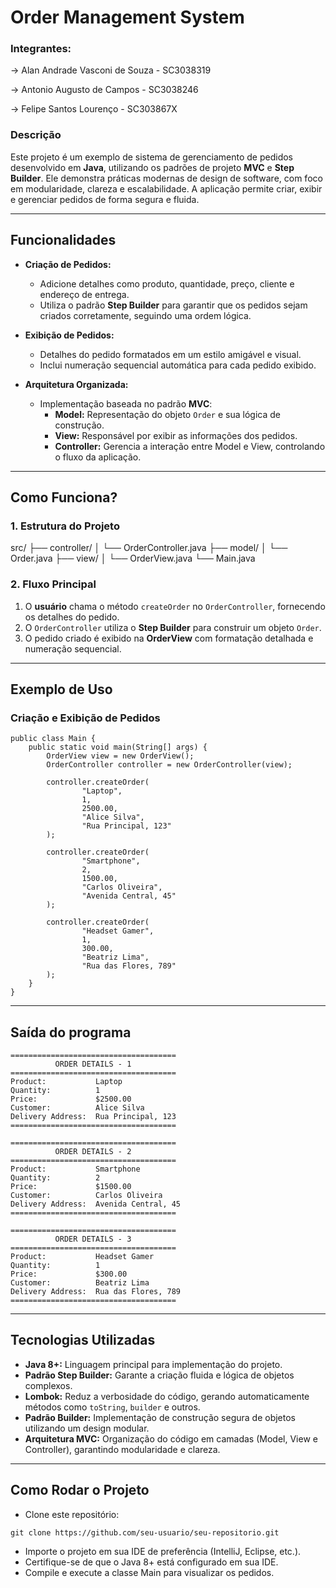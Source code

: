 # **Order Management System**

### Integrantes:
-> Alan Andrade Vasconi de Souza - SC3038319

-> Antonio Augusto de Campos - SC3038246

-> Felipe Santos Lourenço - SC303867X

### **Descrição**
Este projeto é um exemplo de sistema de gerenciamento de pedidos desenvolvido em **Java**, utilizando os padrões de projeto **MVC** e **Step Builder**. Ele demonstra práticas modernas de design de software, com foco em modularidade, clareza e escalabilidade. A aplicação permite criar, exibir e gerenciar pedidos de forma segura e fluida.

---

## **Funcionalidades**
- **Criação de Pedidos:**
    - Adicione detalhes como produto, quantidade, preço, cliente e endereço de entrega.
    - Utiliza o padrão **Step Builder** para garantir que os pedidos sejam criados corretamente, seguindo uma ordem lógica.

- **Exibição de Pedidos:**
    - Detalhes do pedido formatados em um estilo amigável e visual.
    - Inclui numeração sequencial automática para cada pedido exibido.

- **Arquitetura Organizada:**
    - Implementação baseada no padrão **MVC**:
        - **Model:** Representação do objeto `Order` e sua lógica de construção.
        - **View:** Responsável por exibir as informações dos pedidos.
        - **Controller:** Gerencia a interação entre Model e View, controlando o fluxo da aplicação.

---

## **Como Funciona?**
### **1. Estrutura do Projeto**
src/ ├── controller/ │ └── OrderController.java ├── model/ │ └── Order.java ├── view/ │ └── OrderView.java └── Main.java

### **2. Fluxo Principal**
1. O **usuário** chama o método `createOrder` no `OrderController`, fornecendo os detalhes do pedido.
2. O `OrderController` utiliza o **Step Builder** para construir um objeto `Order`.
3. O pedido criado é exibido na **OrderView** com formatação detalhada e numeração sequencial.

---

## **Exemplo de Uso**
### **Criação e Exibição de Pedidos**

```
public class Main {
    public static void main(String[] args) {
        OrderView view = new OrderView();
        OrderController controller = new OrderController(view);

        controller.createOrder(
                "Laptop",
                1,
                2500.00,
                "Alice Silva",
                "Rua Principal, 123"
        );

        controller.createOrder(
                "Smartphone",
                2,
                1500.00,
                "Carlos Oliveira",
                "Avenida Central, 45"
        );

        controller.createOrder(
                "Headset Gamer",
                1,
                300.00,
                "Beatriz Lima",
                "Rua das Flores, 789"
        );
    }
}
```
---

## **Saída do programa**

```
=====================================
          ORDER DETAILS - 1
=====================================
Product:           Laptop
Quantity:          1
Price:             $2500.00
Customer:          Alice Silva
Delivery Address:  Rua Principal, 123
=====================================

=====================================
          ORDER DETAILS - 2
=====================================
Product:           Smartphone
Quantity:          2
Price:             $1500.00
Customer:          Carlos Oliveira
Delivery Address:  Avenida Central, 45
=====================================

=====================================
          ORDER DETAILS - 3
=====================================
Product:           Headset Gamer
Quantity:          1
Price:             $300.00
Customer:          Beatriz Lima
Delivery Address:  Rua das Flores, 789
=====================================

```
---

## Tecnologias Utilizadas
- **Java 8+:** Linguagem principal para implementação do projeto.
- **Padrão Step Builder:** Garante a criação fluida e lógica de objetos complexos.
- **Lombok:** Reduz a verbosidade do código, gerando automaticamente métodos como `toString`, `builder` e outros.
- **Padrão Builder:** Implementação de construção segura de objetos utilizando um design modular.
- **Arquitetura MVC:** Organização do código em camadas (Model, View e Controller), garantindo modularidade e clareza.

---

## Como Rodar o Projeto

- Clone este repositório:

```
git clone https://github.com/seu-usuario/seu-repositorio.git
```
- Importe o projeto em sua IDE de preferência (IntelliJ, Eclipse, etc.).
- Certifique-se de que o Java 8+ está configurado em sua IDE.
- Compile e execute a classe Main para visualizar os pedidos.

